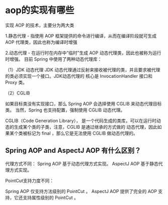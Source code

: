 # aop的实现有哪些

实现 AOP 的技术，主要分为两大类

1.静态代理 - 指使用 AOP 框架提供的命令进行编译，从而在编译阶段就可生成 AOP 代理类，因此也称为编译时增强



2.动态代理 - 在运行时在内存中“临时”生成 AOP 动态代理类，因此也被称为运行时增强。
目前 Spring 中使用了两种动态代理库：

（1）JDK 动态代理
JDK 动态代理通过反射来接收被代理的类，并且要求被代理的类必须实现一个接口。JDK动态代理的
核心是 InvocationHandler 接口和 Proxy 类。


（2）CGLIB
	
如果目标类没有实现接口，那么 Spring AOP 会选择使用 CGLIB 来动态代理目标类。
当然，Spring 也支持配置，强制使用 CGLIB 动态代理。

CGLIB（Code Generation Library），
是一个代码生成的类库，可以在运行时动态的生成某个类的子类，注意，CGLIB 是通过继承的方式做的
动态代理，因此如果某个类被标记为 final ，那么它是无法使用 CGLIB 做动态代理的。


## Spring AOP and AspectJ AOP 有什么区别？

代理方式不同：
Spring AOP 基于动态代理方式实现。
AspectJ AOP 基于静态代理方式实现。

PointCut支持力度不同：

Spring AOP 仅支持方法级别的 PointCut 。
AspectJ AOP 提供了完全的 AOP 支持，它还支持属性级别的 PointCut 。





	
	
	
	
	